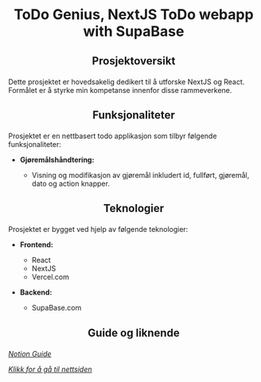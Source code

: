 # <p align="center"> ToDo Genius, NextJS ToDo webapp with SupaBase </p>

## <p align="center"> Prosjektoversikt </p>

Dette prosjektet er hovedsakelig dedikert til å utforske NextJS og React. Formålet er å styrke min kompetanse innenfor disse rammeverkene.

## <p align="center"> Funksjonaliteter </p>

Prosjektet er en nettbasert todo applikasjon som tilbyr følgende funksjonaliteter:

- **Gjøremålshåndtering:**

  - Visning og modifikasjon av gjøremål inkludert id, fullført, gjøremål, dato og action knapper.

## <p align="center"> Teknologier </p>

Prosjektet er bygget ved hjelp av følgende teknologier:

- **Frontend:**

  - React
  - NextJS
  - Vercel.com

- **Backend:**
  - SupaBase.com

## <p align="center"> Guide og liknende </p>

*[Notion Guide](https://alsos.notion.site/Todos-335b25f09bc84aee985a9bc3e0eb860e?pvs=4)*

*[Klikk for å gå til nettsiden](https://todogenuis.duckdns.org)*


<br><br><br><br><br><br><br>
